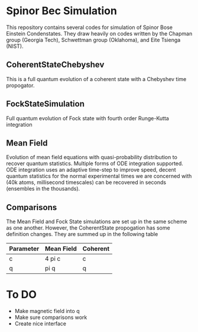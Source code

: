 # Spinor Bec Simulation

This repository contains several codes for simulation of Spinor Bose Einstein Condenstates.  They draw heavily on codes written by the Chapman group (Georgia Tech), Schwettman group (Oklahoma), and Eite Tsienga (NIST).

## CoherentStateChebyshev
This is a full quantum evolution of a coherent state with a Chebyshev time propogator.

## FockStateSimulation
Full quantum evolution of Fock state with fourth order Runge-Kutta integration

## Mean Field
Evolution of mean field equations with quasi-probability distribution to recover quantum statistics.  Multiple forms of ODE integration supported.  ODE integration uses an adaptive time-step to improve speed, decent quantum statistics for the normal experimental times we are concerned with (40k atoms, millisecond timescales) can be recovered in seconds (ensembles in the thousands).

## Comparisons
The Mean Field and Fock State simulations are set up in the same scheme as one another.  However, the CoherentState propogation has some definition changes.  They are summed up in the following table

Parameter | Mean Field | Coherent
---|---|---
c| 4 pi c |  c
q | pi q | q

# To DO
* Make magnetic field into q
* Make sure comparisons work
* Create nice interface
